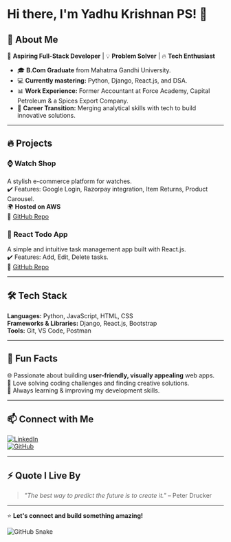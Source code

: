 # Hi there, I'm Yadhu Krishnan PS! 👋  

## 🌟 About Me  

🚀 **Aspiring Full-Stack Developer** | 💡 **Problem Solver** | 🔥 **Tech Enthusiast**  

- 🎓 **B.Com Graduate** from Mahatma Gandhi University.  
- 💻 **Currently mastering:** Python, Django, React.js, and DSA.  
- 📊 **Work Experience:** Former Accountant at Force Academy, Capital Petroleum & a Spices Export Company.  
- 🔄 **Career Transition:** Merging analytical skills with tech to build innovative solutions.  

---

## 🔥 Projects  

### ⌚ **Watch Shop**  
A stylish e-commerce platform for watches.  
✔️ Features: Google Login, Razorpay integration, Item Returns, Product Carousel.  
🌍 **Hosted on AWS**  
🔗  [GitHub Repo](https://github.com/yadhuu06/react-todo-app](https://github.com/yadhuu06/Time-Twist))  
  

### 📝 **React Todo App**  
A simple and intuitive task management app built with React.js.  
✔️ Features: Add, Edit, Delete tasks.  
🔗 [GitHub Repo](https://github.com/yadhuu06/react-todo-app)  



---

## 🛠️ Tech Stack  

**Languages:** Python, JavaScript, HTML, CSS  
**Frameworks & Libraries:** Django, React.js, Bootstrap  
**Tools:** Git, VS Code, Postman  

---

## 🌟 Fun Facts  

🌐 Passionate about building **user-friendly, visually appealing** web apps.  
🎯 Love solving coding challenges and finding creative solutions.  
📖 Always learning & improving my development skills.  

---

## 📫 Connect with Me  

[![LinkedIn](https://img.shields.io/badge/LinkedIn-blue?style=for-the-badge&logo=linkedin)](https://www.linkedin.com/in/yadhu-krishnan-2aa958300/)  
[![GitHub](https://img.shields.io/badge/GitHub-000?style=for-the-badge&logo=github)](https://github.com/yadhuu06)  

---

## ⚡ Quote I Live By  

> *"The best way to predict the future is to create it."* – Peter Drucker  

---

⭐ **Let's connect and build something amazing!**  



![GitHub Snake](https://raw.githubusercontent.com/yadhuu06/yadhuu06/main/.github/assets/github-contribution-grid-snake.svg)



